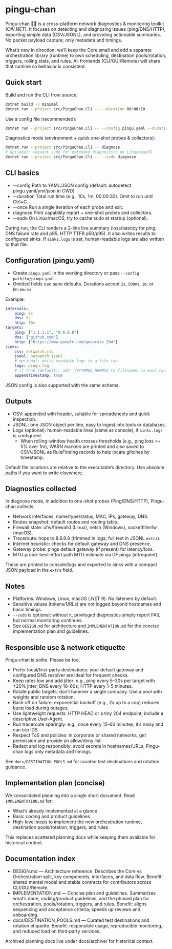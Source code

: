 # pingu-chan

Pingu-chan 🐧💢 is a cross-platform network diagnostics & monitoring toolkit (C#/.NET). It focuses on detecting and diagnosing issues (ping/DNS/HTTP), exporting simple data (CSV/JSONL), and providing actionable summaries. No packet payload capture; only metadata and timings.

What’s new in direction: we’ll keep the Core small and add a separate orchestration library (runtime) to own scheduling, destination pools/rotation, triggers, rolling stats, and rules. All frontends (CLI/GUI/Remote) will share that runtime so behavior is consistent.

## Quick start

Build and run the CLI from source:

```bash
dotnet build -v minimal
dotnet run --project src/PinguChan.Cli -- --duration 00:00:10
```

Use a config file (recommended):

```bash
dotnet run --project src/PinguChan.Cli -- --config pingu.yaml --duration 00:01:00
```

Diagnostics mode (environment + quick one-shot probes & collectors):

```bash
dotnet run --project src/PinguChan.Cli -- diagnose
# optional: request sudo for extended diagnostics on Linux/macOS
dotnet run --project src/PinguChan.Cli -- --sudo diagnose
```

## CLI basics

- --config <path>  Path to YAML/JSON config (default: autodetect pingu.yaml/yml/json in CWD)
- --duration <ts>  Total run time (e.g., 10s, 1m, 00:00:30). Omit to run until Ctrl+C.
- --once           Run a single iteration of each probe and exit.
- diagnose         Print capability report + one-shot probes and collectors.
- --sudo           On Linux/macOS, try to cache sudo at startup (optional).

During run, the CLI renders a 2-line live summary (loss/latency for ping; DNS failure rate and p95; HTTP TTFB p50/p95). It also writes results to configured sinks. If `sinks.logs` is set, human-readable logs are also written to that file.

## Configuration (pingu.yaml)

- Create `pingu.yaml` in the working directory or pass `--config path/to/pingu.yaml`.
- Omitted fields use sane defaults. Durations accept `2s`, `500ms`, `1m`, or `hh:mm:ss`.

Example:

```yaml
intervals:
	ping: 2s
	dns: 5s
	http: 10s
targets:
	ping: ["1.1.1.1", "8.8.8.8"]
	dns: ["github.com"]
	http: ["https://www.google.com/generate_204"]
sinks:
	csv: netwatch.csv
	jsonl: netwatch.jsonl
	# optional: write readable logs to a file too
	logs: pingu.log
	# if true (default), add _YYYYMMDD_HHMMSS to filenames so each run creates new files
	appendTimestamp: true
```

JSON config is also supported with the same schema.

## Outputs

- CSV: appended with header, suitable for spreadsheets and quick inspection.
- JSONL: one JSON object per line, easy to ingest into tools or databases.
- Logs (optional): human-readable lines (same as console), if `sinks.logs` is configured.
	- When rolling-window health crosses thresholds (e.g., ping loss >= 5% over 1m), WARN markers are printed and also saved to CSV/JSONL as RuleFinding records to help locate glitches by timestamp.

Default file locations are relative to the executable’s directory. Use absolute paths if you want to write elsewhere.

## Diagnostics collected

In diagnose mode, in addition to one-shot probes (Ping/DNS/HTTP), Pingu-chan collects:
- Network interfaces: name/type/status, MAC, IPs, gateway, DNS.
- Routes snapshot: default routes and routing table.
- Firewall state: ufw/firewalld (Linux), netsh (Windows), socketfilterfw (macOS).
- Traceroute: hops to 8.8.8.8 (trimmed in logs; full text in JSONL `extra`).
- Internet heuristic: checks for default gateway and DNS presence.
- Gateway probe: pings default gateway (if present) for latency/loss.
- MTU probe: best-effort path MTU estimate via DF pings (infrequent).

These are printed to console/logs and exported to sinks with a compact JSON payload in the `extra` field.

## Notes

- Platforms: Windows, Linux, macOS (.NET 9). No listeners by default.
- Sensitive values (tokens/URLs) are not logged beyond hostnames and basic timings.
- `--sudo` is optional; without it, privileged diagnostics simply report FAIL but normal monitoring continues.
- See `DESIGN.md` for architecture and `IMPLEMENTATION.md` for the concise implementation plan and guidelines.

## Responsible use & network etiquette

Pingu-chan is polite. Please be too.

- Prefer local/first-party destinations: your default gateway and configured DNS resolver are ideal for frequent checks.
- Keep rates low and add jitter: e.g., ping every 5–30s per target with ±20% jitter; DNS every 10–60s; HTTP every 1–5 minutes.
- Rotate public targets: don’t hammer a single company. Use a pool with weights and random rotation.
- Back off on failure: exponential backoff (e.g., 2x up to a cap) reduces burst load during outages.
- Use lightweight requests: HTTP HEAD or a tiny 204 endpoint; include a descriptive User-Agent.
- Run traceroute sparingly: e.g., once every 15–60 minutes; it’s noisy and can trip IDS.
- Respect ToS and policies: in corporate or shared networks, get permission and provide an allow/deny list.
- Redact and log responsibly: avoid secrets in hostnames/URLs; Pingu-chan logs only metadata and timings.

See `docs/DESTINATION_POOLS.md` for curated test destinations and rotation guidance.

## Implementation plan (concise)

We consolidated planning into a single short document. Read `IMPLEMENTATION.md` for:
- What’s already implemented at a glance
- Basic coding and product guidelines
- High-level steps to implement the new orchestration runtime, destination pools/rotation, triggers, and rules

This replaces scattered planning docs while keeping them available for historical context.

## Documentation index

- DESIGN.md — Architecture reference. Describes the Core vs Orchestration split, key components, interfaces, and data flow. Benefit: shared mental model and stable contracts for contributors across CLI/GUI/Remote.
- IMPLEMENTATION.md — Concise plan and guidelines. Summarizes what’s done, coding/product guidelines, and the phased plan for orchestration, pools/rotation, triggers, and rules. Benefit: aligns sequencing and acceptance criteria; speeds up reviews and onboarding.
- docs/DESTINATION_POOLS.md — Curated test destinations and rotation etiquette. Benefit: responsible usage, reproducible monitoring, and reduced load on third‑party services.

Archived planning docs live under docs/archive/ for historical context.
